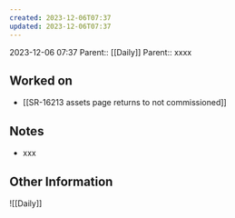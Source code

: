 ```yaml
---
created: 2023-12-06T07:37
updated: 2023-12-06T07:37
---
```

2023-12-06 07:37
Parent:: [[Daily]] 
Parent:: xxxx
## Worked on

- [[SR-16213 assets page returns to not commissioned]]

## Notes

- xxx

## Other Information

![[Daily]]
